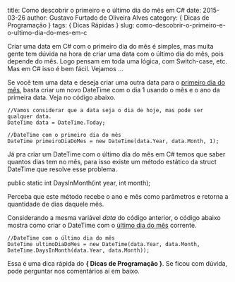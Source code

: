title: Como descobrir o primeiro e o último dia do mês em C#
date: 2015-03-26
author: Gustavo Furtado de Oliveira Alves
category: { Dicas de Programação }
tags: { Dicas Rápidas }
slug: como-descobrir-o-primeiro-e-o-ultimo-dia-do-mes-em-c

Criar uma data em C\# com o primeiro dia do mês é simples, mas muita
gente tem dúvida na hora de criar uma data com o último dia do mês, pois
depende do mês. Logo pensam em toda uma lógica, com Switch-case, etc.
Mas em C\# isso é bem fácil. Vejamos ...

Se você tem uma data e deseja criar uma outra data para o <span
style="text-decoration: underline;">primeiro dia do mês</span>, basta
criar um novo DateTime com o dia 1 usando o mês e o ano da primeira
data. Veja no código abaixo.

```
//Vamos considerar que a data seja o dia de hoje, mas pode ser qualquer data.
DateTime data = DateTime.Today;

//DateTime com o primeiro dia do mês
DateTime primeiroDiaDoMes = new DateTime(data.Year, data.Month, 1);
```

Já pra criar um DateTime com o último dia do mês em C\# temos que saber
quantos dias tem no mês, para isso existe um método estático da struct
DateTime que resolve esse problema.

<span class="wrap:true lang:default decode:true crayon-inline">public
static int DaysInMonth(int year, int month);</span>

Perceba que este método recebe o ano e mês como parâmetros e retorna a
quantidade de dias daquele mês.

Considerando a mesma variável *data* do código anterior, o código abaixo
mostra como criar o DateTime com o <span
style="text-decoration: underline;">último dia do mês</span> corrente.

```
//DateTime com o último dia do mês
DateTime ultimoDiaDoMes = new DateTime(data.Year, data.Month, DateTime.DaysInMonth(data.Year, data.Month));
```

Essa é uma dica rápida do **{ Dicas de Programação }**. Se ficou com
dúvida, pode perguntar nos comentários aí em baixo.
